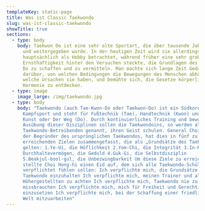```yaml
---
templateKey: static-page
title: Was ist Classic Taekwondo
slug: was-ist-classic-taekwondo
showTitle: true
sections:
  - type: body
    body: Taekwon Do ist eine sehr alte Sportart, die über tausende Jahre entwickelt
      und weitergegeben wurde. In der heutigen Zeit wird sie allerdings
      hauptsächlich als Hobby betrachtet, während früher eine sehr große
      Ernsthaftigkeit hinter den Versuchen steckte, die Grundlagen des Taekwon
      Do zu schaffen und zu vermitteln. Man machte sich lange Zeit Gedanken
      darüber, von welchen Bedingungen die Bewegungen des Menschen abhängen,
      welche Ursachen sie haben, und bemühte sich, die Gesetze körperlicher
      Harmonie zu entdecken.
  - type: image
    image_large: /img/taekwondo.jpg
  - type: body
    body: "Taekwondo (auch Tae-Kwon-Do oder Taekwon-Do) ist ein Südkoreanischer
      Kampfsport und steht für Fußtechnik (Tae), Handtechnik (Kwon) und Die
      Kunst oder Der Weg (Do). Durch kontinuierliches Training und bewusste
      Ausübung dieser Disziplinen sollen die Taekwondoins, so werden alle
      Taekwondo-Betreibenden genannt, ihren Geist schulen. General Choi Hong-hi,
      der Begründer des ursprünglichen Taekwondos, hat dies in fünf zu
      erreichenden Zielen zusammengefasst, die als „Grundsätze des Taekwondo“
      gelten: 1.Ye-Ui, die Höflichkeit 2.Yom-Chi, die Integrität 3.In-Nae, das
      Durchhaltevermögen, die Geduld 4.Guk-Gi, die Selbstdisziplin
      5.Beakjul-bool-gul, die Unbezwingbarkeit Um diese Ziele zu erreichen,
      stellte Choi Hong-hi einen Eid auf, dem sich alle Taekwondo-Schüler
      verpflichtet fühlen sollen: Ich verpflichte mich, die Grundsätze des
      Taekwondo einzuhalten Ich verpflichte mich, meinen Trainer und alle
      Höhergestellten zu achten Ich verpflichte mich, Taekwondo nie zu
      missbrauchen Ich verpflichte mich, mich für Freiheit und Gerechtigkeit
      einzusetzen Ich verpflichte mich, bei der Schaffung einer friedlicheren
      Welt mitzuarbeiten"
---
```


